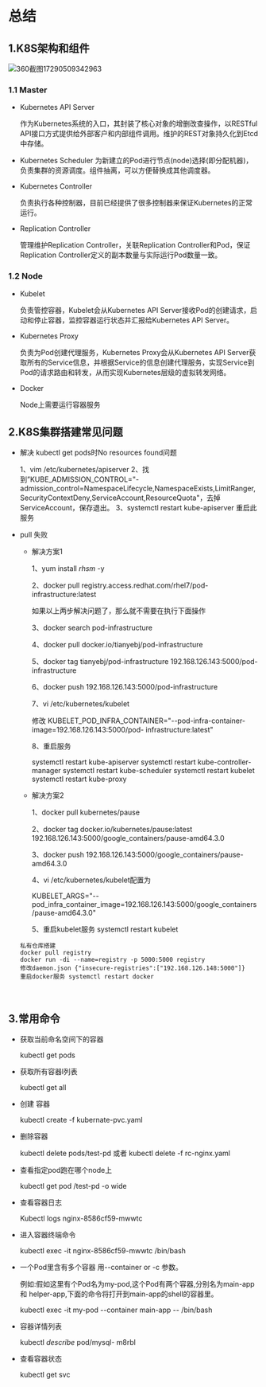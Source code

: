 # 总结

## 1.K8S架构和组件

![360截图17290509342963](C:\Users\Think\Desktop\k8s课程介绍与大纲\K8S课程\讲义\img\360截图17290509342963.png)

### 1.1 Master

- Kubernetes API Server

  作为Kubernetes系统的入口，其封装了核心对象的增删改查操作，以RESTful API接口方式提供给外部客户和内部组件调用。维护的REST对象持久化到Etcd中存储。

- Kubernetes Scheduler
  为新建立的Pod进行节点(node)选择(即分配机器)，负责集群的资源调度。组件抽离，可以方便替换成其他调度器。

- Kubernetes Controller

  负责执行各种控制器，目前已经提供了很多控制器来保证Kubernetes的正常运行。

- Replication Controller

  管理维护Replication Controller，关联Replication Controller和Pod，保证Replication Controller定义的副本数量与实际运行Pod数量一致。

### 1.2 Node

- Kubelet

  负责管控容器，Kubelet会从Kubernetes API Server接收Pod的创建请求，启动和停止容器，监控容器运行状态并汇报给Kubernetes API Server。


- Kubernetes Proxy

  负责为Pod创建代理服务，Kubernetes Proxy会从Kubernetes API Server获取所有的Service信息，并根据Service的信息创建代理服务，实现Service到Pod的请求路由和转发，从而实现Kubernetes层级的虚拟转发网络。


- Docker  

  Node上需要运行容器服务

## 2.K8S集群搭建常见问题 

- 解决 kubectl get pods时No resources found问题

  1、vim /etc/kubernetes/apiserver
  2、找到”KUBE_ADMISSION_CONTROL="-   	admission_control=NamespaceLifecycle,NamespaceExists,LimitRanger,SecurityContextDeny,ServiceAccount,ResourceQuota"，去掉ServiceAccount，保存退出。
  3、systemctl restart kube-apiserver  重启此服务

- pull 失败

  - 解决方案1

    1、yum install *rhsm* -y

    2、docker pull registry.access.redhat.com/rhel7/pod-infrastructure:latest

    如果以上两步解决问题了，那么就不需要在执行下面操作

    3、docker search pod-infrastructure

    4、docker pull docker.io/tianyebj/pod-infrastructure

    5、docker tag tianyebj/pod-infrastructure 192.168.126.143:5000/pod-infrastructure  

    6、docker push 192.168.126.143:5000/pod-infrastructure

    7、vi /etc/kubernetes/kubelet 

    修改 KUBELET_POD_INFRA_CONTAINER="--pod-infra-container-image=192.168.126.143:5000/pod-	infrastructure:latest"

    8、重启服务

    systemctl restart kube-apiserver
    systemctl restart kube-controller-manager
    systemctl restart kube-scheduler
    systemctl restart kubelet
    systemctl restart kube-proxy

  - 解决方案2

    1、docker pull kubernetes/pause

    2、docker tag docker.io/kubernetes/pause:latest 192.168.126.143:5000/google_containers/pause-amd64.3.0

    3、docker push 192.168.126.143:5000/google_containers/pause-amd64.3.0

    4、vi /etc/kubernetes/kubelet配置为

    ​	KUBELET_ARGS="--pod_infra_container_image=192.168.126.143:5000/google_containers/pause-amd64.3.0"

    5、重启kubelet服务   systemctl restart kubelet

  ```
  私有仓库搭建
  docker pull registry
  docker run -di --name=registry -p 5000:5000 registry
  修改daemon.json {"insecure-registries":["192.168.126.148:5000"]}
  重启docker服务 systemctl restart docker
  ```

  ​

## 3.常用命令

- 获取当前命名空间下的容器

  kubectl get pods

- 获取所有容器l列表

  kubectl get  all

- 创建 容器

  kubectl create -f kubernate-pvc.yaml

- 删除容器

  kubectl delete pods/test-pd  或者 kubectl delete -f rc-nginx.yaml

- 查看指定pod跑在哪个node上

  kubectl get pod /test-pd -o wide 

- 查看容器日志

  Kubectl logs nginx-8586cf59-mwwtc

- 进入容器终端命令

  kubectl exec -it nginx-8586cf59-mwwtc /bin/bash

- 一个Pod里含有多个容器 用--container or -c 参数。

  例如:假如这里有个Pod名为my-pod,这个Pod有两个容器,分别名为main-app 和 helper-app,下面的命令将打开到main-app的shell的容器里。

  kubectl exec -it my-pod --container main-app -- /bin/bash

- 容器详情列表

  kubectl *describe* pod/mysql- m8rbl

- 查看容器状态

  kubectl get svc